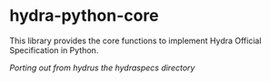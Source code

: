 # hydra-python-core
This library provides the core functions to implement Hydra Official Specification in Python.


*Porting out from hydrus the hydraspecs directory*

